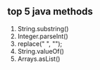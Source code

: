 ## top 5 java methods

1. String.substring()
2. Integer.parseInt()
3. replace(" ", "");
4. String.valueOf()
5. Arrays.asList()

